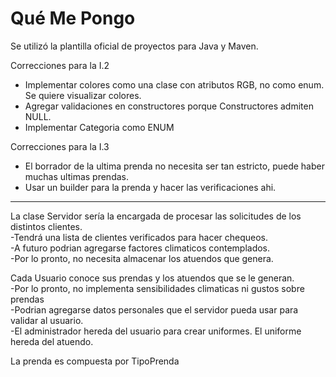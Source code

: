 # Qué Me Pongo

Se utilizó la plantilla oficial de proyectos para Java y Maven.
  
Correcciones para la I.2  
- Implementar colores como una clase con atributos RGB, no como enum. Se quiere visualizar colores.  
- Agregar validaciones en constructores porque Constructores admiten NULL.  
- Implementar Categoria como ENUM  
  
Correcciones para la I.3
- El borrador de la ultima prenda no necesita ser tan estricto, puede haber muchas ultimas prendas.
- Usar un builder para la prenda y hacer las verificaciones ahi. 
---

La clase Servidor sería la encargada de procesar las solicitudes de los distintos clientes.  
    -Tendrá una lista de clientes verificados para hacer chequeos.  
    -A futuro podrian agregarse factores climaticos contemplados.   
    -Por lo pronto, no necesita almacenar los atuendos que genera.  

Cada Usuario conoce sus prendas y los atuendos que se le generan.  
    -Por lo pronto, no implementa sensibilidades climaticas ni gustos sobre prendas  
    -Podrian agregarse datos personales que el servidor pueda usar para validar al usuario.  
    -El administrador hereda del usuario para crear uniformes. El uniforme hereda del atuendo.

La prenda es compuesta por TipoPrenda